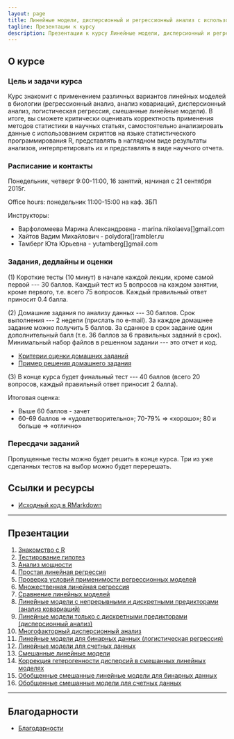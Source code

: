 ```yaml
---
layout: page
title: Линейные модели, дисперсионный и регрессионный анализ с использованием R
tagline: Презентации к курсу
description: Презентации к курсу Линейные модели, дисперсионный и регрессионный анализ с использованием R
---
```


## О курсе

### Цель и задачи курса

Курс знакомит с применением различных вариантов линейных моделей в биологии (регрессионный анализ, анализ ковариаций, дисперсионный анализ, логистическая регрессия, смешанные линейные модели). В итоге, вы сможете критически оценивать корректность применения методов статистики в научных статьях, самостоятельно анализировать данные с использованием скриптов на языке статистического программирования R, представлять в наглядном виде результаты анализов, интерпретировать их и представлять в виде научного отчета.

### Расписание и контакты

Понедельник, четверг 9:00-11:00, 16 занятий, начиная с 21 сентября 2015г.

Office hours: понедельник 11:00-15:00 на каф. ЗБП 

Инструкторы: 

- Варфоломеева Марина Александровна -  marina.nikolaeva[]gmail.com
- Хайтов Вадим Михайлович - polydora[]rambler.ru
- Тамберг Юта Юрьевна - yutamberg[]gmail.com

### Задания, дедлайны и оценки

(1) Короткие тесты (10 минут) в начале каждой лекции, кроме самой первой --- 30 баллов. Каждый тест из 5 вопросов на каждом занятии, кроме первого, т.е. всего 75 вопросов. Каждый правильный ответ приносит 0.4 балла.

(2) Домашние задания по анализу данных --- 30 баллов. Срок выполнения --- 2 недели (прислать по e-mail). За каждое домашнее задание можно получить 5 баллов. За сданное в срок задание один дополнительный балл (т.е. 36 баллов за 6 правильных заданий в срок). Минимальный набор файлов в решенном задании --- это отчет и код.

- [Критерии оценки домашних заданий](pages/evaluation_criteria.html)
- [Пример решения домашнего задания](example_task.zip)

(3) В конце курса будет финальный тест --- 40 баллов (всего 20 вопросов, каждый правильный ответ приносит 2 балла).

Итоговая оценка:

- Выше 60 баллов - зачет
- 60-69 баллов => «удовлетворительно»; 70-79% => «хорошо»; 80 и больше => «отлично»

### Пересдачи заданий

Пропущенные тесты можно будет решить в конце курса.
Три из уже сделанных тестов на выбор можно будет перерешать.


## Ссылки и ресурсы

- [Исходный код в RMarkdown](http://github.com/varmara/linmodr-course)

<!--

- [Другие ресурсы и книги для изучения R и статистики](pages/resources.html)
- [Как и где можно найти помощь с R и статистикой](pages/more_help.html)

-->

---

## Презентации

1. [Знакомство с R](pages/introduction_to_r.html)
1. [Тестирование гипотез](pages/hypothesis_testing.html)
1. [Анализ мощности](pages/power_analysis.html)
1. [Простая линейная регрессия](pages/linear_regression.html)
1. [Проверка условий применимости регрессионных моделей](pages/.html)
1. [Множественная линейная регрессия](pages/.html)
1. [Сравнение линейных моделей](pages/.html)
1. [Линейные модели с непрерывными и дискретными предикторами (анализ ковариаций)](pages/.html)
1. [Линейные модели только с дискретными предикторами (дисперсионный анализ)](pages/.html)
1. [Многофакторный дисперсионный анализ](pages/.html)
1. [Линейные модели для бинарных данных (логистическая регрессия)](pages/.html)
1. [Линейные модели для счетных данных](pages/.html)
1. [Смешанные линейные модели](pages/.html)
1. [Коррекция гетерогенности дисперсий в смешанных линейных моделях](pages/.html)
1. [Обобщенные смешанные линейные модели для бинарных данных](pages/.html)
1. [Обобщенные смешанные модели для счетных данных](pages/.html)

---

## Благодарности

- [Благодарности](pages/acknowledgements.html)
